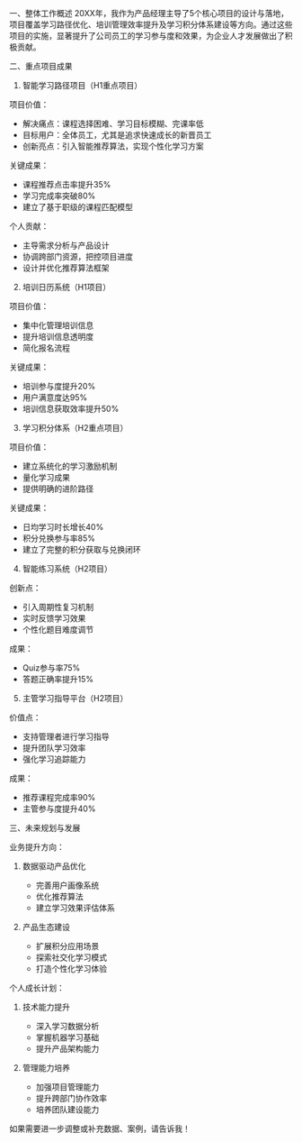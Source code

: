 
一、整体工作概述
20XX年，我作为产品经理主导了5个核心项目的设计与落地，项目覆盖学习路径优化、培训管理效率提升及学习积分体系建设等方向。通过这些项目的实施，显著提升了公司员工的学习参与度和效果，为企业人才发展做出了积极贡献。

二、重点项目成果

1. 智能学习路径项目（H1重点项目）

项目价值：
- 解决痛点：课程选择困难、学习目标模糊、完课率低
- 目标用户：全体员工，尤其是追求快速成长的新晋员工
- 创新亮点：引入智能推荐算法，实现个性化学习方案

关键成果：
- 课程推荐点击率提升35%
- 学习完成率突破80%
- 建立了基于职级的课程匹配模型

个人贡献：
- 主导需求分析与产品设计
- 协调跨部门资源，把控项目进度
- 设计并优化推荐算法框架

2. 培训日历系统（H1项目）

项目价值：
- 集中化管理培训信息
- 提升培训信息透明度
- 简化报名流程

关键成果：
- 培训参与度提升20%
- 用户满意度达95%
- 培训信息获取效率提升50%

3. 学习积分体系（H2重点项目）

项目价值：
- 建立系统化的学习激励机制
- 量化学习成果
- 提供明确的进阶路径

关键成果：
- 日均学习时长增长40%
- 积分兑换参与率85%
- 建立了完整的积分获取与兑换闭环

4. 智能练习系统（H2项目）

创新点：
- 引入周期性复习机制
- 实时反馈学习效果
- 个性化题目难度调节

成果：
- Quiz参与率75%
- 答题正确率提升15%

5. 主管学习指导平台（H2项目）

价值点：
- 支持管理者进行学习指导
- 提升团队学习效率
- 强化学习追踪能力

成果：
- 推荐课程完成率90%
- 主管参与度提升40%

三、未来规划与发展

业务提升方向：
1. 数据驱动产品优化
   - 完善用户画像系统
   - 优化推荐算法
   - 建立学习效果评估体系

2. 产品生态建设
   - 扩展积分应用场景
   - 探索社交化学习模式
   - 打造个性化学习体验

个人成长计划：
1. 技术能力提升
   - 深入学习数据分析
   - 掌握机器学习基础
   - 提升产品架构能力

2. 管理能力培养
   - 加强项目管理能力
   - 提升跨部门协作效率
   - 培养团队建设能力

如果需要进一步调整或补充数据、案例，请告诉我！